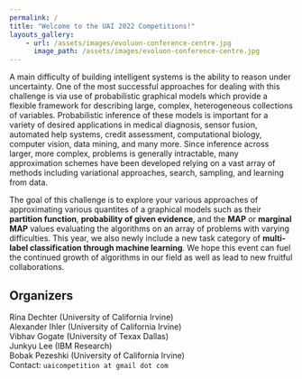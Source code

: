 ```yaml
---
permalink: /
title: "Welcome to the UAI 2022 Competitions!"
layouts_gallery:
    - url: /assets/images/evoluon-conference-centre.jpg
      image_path: /assets/images/evoluon-conference-centre.jpg
---
```


<!--{% include gallery id="layouts_gallery" caption="" %}-->

A main difficulty of building intelligent systems is the ability to reason under uncertainty.  One of the most successful approaches for dealing with this challenge is via use of probabilistic graphical models which provide a flexible framework for describing large, complex, heterogeneous collections of variables. Probabilistic inference of these models is important for a variety of desired applications in medical diagnosis, sensor fusion, automated help systems, credit assessment, computational biology, computer vision, data mining, and many more.  Since inference across larger, more complex, problems is generally intractable, many approximation schemes have been developed relying on a vast array of methods including variational approaches, search, sampling, and learning from data.
 
The goal of this challenge is to explore your various approaches of approximating various quantites of a graphical models such as their 
**partition function**, **probability of given evidence**, and the **MAP** or **marginal MAP** values evaluating the algorithms on an array of problems with varying difficulties.  This year, we also newly include a new task category of **multi-label classification through machine learning**.  We hope this event can fuel the continued growth of algorithms in our field as well as lead to new fruitful collaborations.

## Organizers
Rina Dechter (University of California Irvine)<br/>
Alexander Ihler (University of California Irvine)<br/>
Vibhav Gogate (University of Texax Dallas)<br/>
Junkyu Lee (IBM Research)<br/>
Bobak Pezeshki (University of California Irvine)<br/>
Contact: `uaicompetition at gmail dot com`

